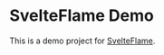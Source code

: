 # SvelteFlame Demo

This is a demo project for [SvelteFlame](https://github.com/Niclassg/svelte-flame).